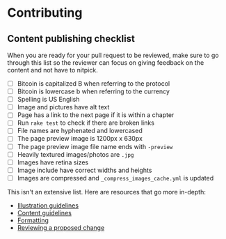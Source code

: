 # Contributing

## Content publishing checklist
When you are ready for your pull request to be reviewed, make sure to go through this list so the reviewer can focus on giving feedback on the content and not have to nitpick.

- [ ] Bitcoin is capitalized B when referring to the protocol
- [ ] Bitcoin is lowercase b when referring to the currency
- [ ] Spelling is US English
- [ ] Image and pictures have alt text
- [ ] Page has a link to the next page if it is within a chapter
- [ ] Run `rake test` to check if there are broken links
- [ ] File names are hyphenated and lowercased
- [ ] The page preview image is 1200px x 630px
- [ ] The page preview image file name ends with `-preview`
- [ ] Heavily textured images/photos are `.jpg`
- [ ] Images have retina sizes
- [ ] Image include have correct widths and heights
- [ ] Images are compressed and `_compress_images_cache.yml` is updated

This isn't an extensive list. Here are resources that go more in-depth:
- [Illustration guidelines](https://bitcoin.design/guide/contribute/illustration-guidelines/)
- [Content guidelines](https://bitcoin.design/guide/contribute/content-guidelines/)
- [Formatting](https://bitcoin.design/guide/contribute/formatting/)
- [Reviewing a proposed change](https://bitcoin.design/guide/contribute/review/)
